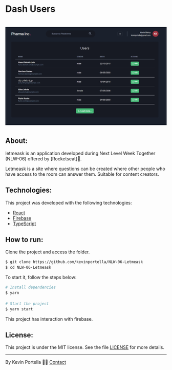 <p align="center">
  <h1>Dash Users</h1>
</p>

<h1 align="center">
    <img src='./interface.jpg'>
</h1>

## About: 

letmeask is an application developed during Next Level Week Together (NLW-06) offered by [Rocketseat]🚀.

Letmeask is a site where questions can be created where other people who have access to the room can answer them. Suitable for content creators. 

## Technologies:

This project was developed with the following technologies: 

- [React](https://reactjs.org)
- [Firebase](https://firebase.google.com/)
- [TypeScript](https://www.typescriptlang.org/)

## How to run:

Clone the project and access the folder.

```bash
$ git clone https://github.com/kevinportella/NLW-06-Letmeask
$ cd NLW-06-Letmeask
```

To start it, follow the steps below: 
```bash
# Install dependencies
$ yarn

# Start the project 
$ yarn start
```
This project has interaction with firebase.

## License:

This project is under the MIT license. See the file [LICENSE](LICENSE.md) for more details.

---

By Kevin Portella 👋🏽 [Contact](https://www.linkedin.com/in/kevin-bohry-58a4614b/)
